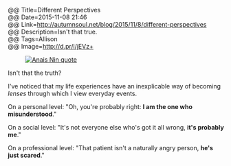@@ Title=Different Perspectives  
@@ Date=2015-11-08 21:46  
@@ Link=http://autumnsoul.net/blog/2015/11/8/different-perspectives  
@@ Description=Isn't that true.  
@@ Tags=Allison  
@@ Image=http://d.pr/i/jEVz+

<figure>
	<a class="nohover" href="http://d.pr/i/jEVz+">
		<img src="http://d.pr/i/jEVz+" alt="Anais Nin quote">
	</a>
</figure>

Isn't that the truth?

I've noticed that my life experiences have an inexplicable way of becoming *lenses* through which I view everyday events.

On a personal level: "Oh, you're probably right: **I am the one who misunderstood**."

On a social level: "It's not everyone else who's got it all wrong, **it's probably me**."

On a professional level: "That patient isn't a naturally angry person, **he's just scared**."